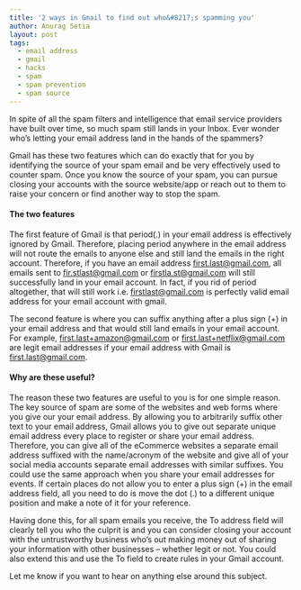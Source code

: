 ```yaml
---
title: '2 ways in Gmail to find out who&#8217;s spamming you'
author: Anurag Setia
layout: post
tags:
  - email address
  - gmail
  - hacks
  - spam
  - spam prevention
  - spam source
---
```

In spite of all the spam filters and intelligence that email service providers have built over time, so much spam still lands in your Inbox. Ever wonder who&#8217;s letting your email address land in the hands of the spammers?

Gmail has these two features which can do exactly that for you by identifying the source of your spam email and be very effectively used to counter spam. Once you know the source of your spam, you can pursue closing your accounts with the source website/app or reach out to them to raise your concern or find another way to stop the spam.

#### The two features

The first feature of Gmail is that period(.) in your email address is effectively ignored by Gmail. Therefore, placing period anywhere in the email address will not route the emails to anyone else and still land the emails in the right account. Therefore, if you have an email address first.last@gmail.com, all emails sent to fir.stlast@gmail.com or firstla.st@gmail.com will still successfully land in your email account. In fact, if you rid of period altogether, that will still work i.e. firstlast@gmail.com is perfectly valid email address for your email account with gmail.

The second feature is where you can suffix anything after a plus sign (+) in your email address and that would still land emails in your email account. For example, first.last+amazon@gmail.com or first.last+netflix@gmail.com are legit email addresses if your email address with Gmail is first.last@gmail.com. 

#### Why are these useful?

The reason these two features are useful to you is for one simple reason. The key source of spam are some of the websites and web forms where you give our your email address. By allowing you to arbitrarily suffix other text to your email address, Gmail allows you to give out separate unique email address every place to register or share your email address. Therefore, you can give all of the eCommerce websites a separate email address suffixed with the name/acronym of the website and give all of your social media accounts separate email addresses with similar suffixes. You could use the same approach when you share your email addresses for events. If certain places do not allow you to enter a plus sign (+) in the email address field, all you need to do is move the dot (.) to a different unique position and make a note of it for your reference.

Having done this, for all spam emails you receive, the To address field will clearly tell you who the culprit is and you can consider closing your account with the untrustworthy business who&#8217;s out making money out of sharing your information with other businesses &#8211; whether legit or not. You could also extend this and use the To field to create rules in your Gmail account.

Let me know if you want to hear on anything else around this subject.